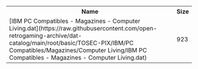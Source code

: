 <table>
<tr><th>Name</th><th>Size</th></tr>
<tr><td>[IBM PC Compatibles - Magazines - Computer Living.dat](https://raw.githubusercontent.com/open-retrogaming-archive/dat-catalog/main/root/basic/TOSEC-PIX/IBM/PC Compatibles/Magazines/Computer Living/IBM PC Compatibles - Magazines - Computer Living.dat)</td><td>923</td></tr>
</table>
